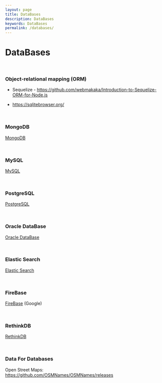 ```yaml
---
layout: page
title: DataBases
description: DataBases
keywords: DataBases
permalink: /databases/
---
```


# DataBases

<br/>

### Object-relational mapping (ORM)

- Sequelize - https://github.com/webmakaka/Introduction-to-Sequelize-ORM-for-Node.js

* https://sqlitebrowser.org/

<br/>

### MongoDB

[MongoDB](/databases/mongodb/)

<br/>

### MySQL

[MySQL](/databases/mysql/)

<br/>

### PostgreSQL

[PostgreSQL](/databases/postgresql/)

<br/>

### Oracle DataBase

[Oracle DataBase](/databases/oracle/)

<br/>

### Elastic Search

[Elastic Search](/databases/elastic-search/)

<br/>

### FireBase

<a href="https://firebase.google.com" rel="nofollow">FireBase</a> (Google)

<br/>

### RethinkDB

[RethinkDB](/databases/rethinkdb/)

<br/>

### Data For Databases

Open Street Maps:  
https://github.com/OSMNames/OSMNames/releases
